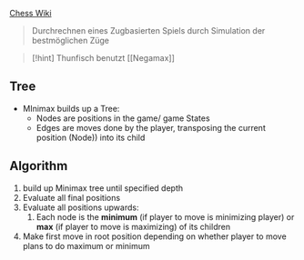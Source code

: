 [Chess Wiki](https://www.chessprogramming.org/Minimax)
> Durchrechnen eines Zugbasierten Spiels durch Simulation der bestmöglichen Züge

> [!hint] Thunfisch benutzt [[Negamax]]
## Tree
- MInimax builds up a Tree:
	- Nodes are positions in the game/ game States
	- Edges are moves done by the player, transposing the current position (Node)) into its child

## Algorithm
1. build up Minimax tree until specified depth
2. Evaluate all final positions
3. Evaluate all positions upwards:
	1. Each node is the **minimum** (if player to move is minimizing player) or **max** (if player to move is maximizing) of its children
4. Make first move in root position depending on whether player to move plans to do maximum or minimum
